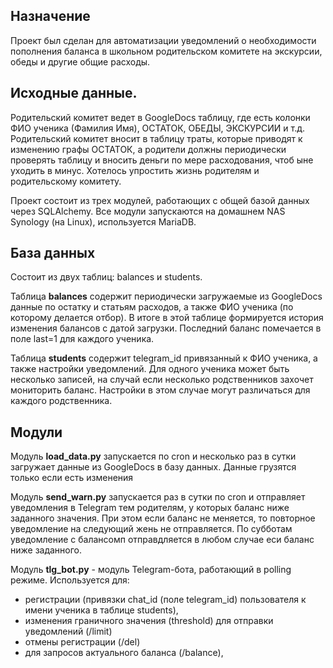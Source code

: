 ## Назначение
Проект был сделан для автоматизации уведомлений о необходимости пополнения баланса в школьном родительском комитете на экскурсии, обеды и другие общие расходы.

## Исходные данные.
Родительский комитет ведет в GoogleDocs таблицу, где есть колонки ФИО ученика (Фамилия Имя), ОСТАТОК, ОБЕДЫ, ЭКСКУРСИИ и т.д. 
Родительский комитет вносит в таблицу траты, которые приводят к изменению графы ОСТАТОК, а родители должны периодически проверять таблицу и вносить деньги 
по мере расходования, чтоб ыне уходить в минус. Хотелось упростить жизнь родителям и родительскому комитету.

Проект состоит из трех модулей, работающих с общей базой данных через SQLAlchemy. Все модули запускаются на домашнем NAS Synology (на Linux), используется MariaDB. 

## База данных 
Состоит из двух таблиц: balances и students.

Таблица **balances** содержит периодически загружаемые из GoogleDocs данные по остатку и статьям расходов, а также ФИО ученика (по которому делается отбор). 
В итоге в этой таблице формируется история изменения балансов с датой загрузки. Последний баланс помечается в поле last=1 для каждого ученика.

Таблица **students** содержит telegram_id привязанный к ФИО ученика, а также настройки уведомлений. Для одного ученика может быть несколько записей, на случай если несколько родственников захочет мониторить баланс. Настройки в этом случае могут различаться для каждого родственника.

## Модули
Модуль **load_data.py** запускается по cron и несколько раз в сутки загружает данные из GoogleDocs в базу данных. Данные грузятся только если есть изменения

Модуль **send_warn.py** запускается раз в сутки по cron и отправляет уведомления в Telegram тем родителям, у которых баланс ниже заданного значения. При этом если баланс не меняется, то повторное уведомление на следующий жень не отправляется. По субботам уведомление с балансомп отправдляется в любом случае еси баланс ниже заданного.

Модуль **tlg_bot.py** - модуль Telegram-бота, работающий в polling режиме. 
Используется для:
- регистрации (привязки chat_id (поле telegram_id) пользователя к имени ученика в таблице students),
- изменения граничного значения (threshold) для отправки уведомлений (/limit)
- отмены регистрации (/del)
- для запросов актуального баланса (/balance),

